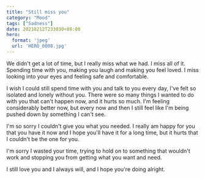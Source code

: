 ```yaml
---
title: "Still miss you"
category: "Mood"
tags: ["Sadness"]
date: 20210212T233030+08:00
hero:
  format: 'jpeg'
  url: 'HERO_0008.jpg'
---
```

We didn't get a lot of time, but I really miss what we had. I miss all of it. Spending time with you, making you laugh and making you feel loved. I miss looking into your eyes and feeling safe and comfortable.

I wish I could still spend time with you and talk to you every day, I've felt so isolated and lonely without you. There were so many things I wanted to do with you that can't happen now, and it hurts so much. I'm feeling considerably better now, but every now and then I still feel like I'm being pushed down by something I can't see.

I'm so sorry I couldn't give you what you needed. I really am happy for you that you have it now and I hope you'll have it for a long time, but it hurts that I couldn't be the one for you.

I'm sorry I wasted your time, trying to hold on to something that wouldn't work and stopping you from getting what you want and need.

I still love you and I always will, and I hope you're doing alright.